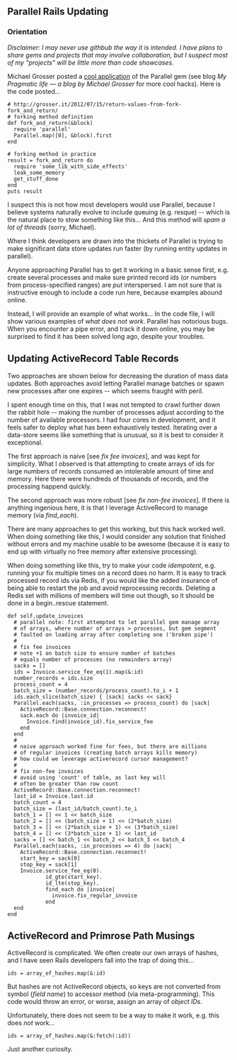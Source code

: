 ## Parallel Rails Updating
### Orientation

*Disclaimer: I may never use githbub the way it is intended. I have plans to share gems and projects that may involve collaboration, but I suspect most of my "projects" will be little more than code showcases.*


Michael Grosser posted a [cool application](http://grosser.it/2012/07/15/return-values-from-fork-fork_and_return/) of the Parallel gem (see blog _My Pragmatic life — a blog by Michael Grosser_ for more cool hacks). Here is the code posted...

    # http://grosser.it/2012/07/15/return-values-from-fork-fork_and_return/
    # forking method definition
    def fork_and_return(&block)
      require 'parallel'
      Parallel.map([0], &block).first
    end

    # forking method in practice
    result = fork_and_return do
      require 'some_lib_with_side_effects'
      leak_some_memory
      get_stuff_done
    end
    puts result

I suspect this is not how most developers would use Parallel, because I believe systems naturally evolve to include queuing (e.g. resque) -- which is the natural place to stow something like this... And this method will _spam a lot of threads_ (sorry, Michael).

Where I think developers are drawn into the thickets of Parallel is trying to make significant data store updates run faster (by running entity updates in parallel).

Anyone approaching Parallel has to get it working in a basic sense first, e.g. create several processes and make sure printed record ids (or numbers from process-specified ranges) are *put* interspersed. I am not sure that is instructive enough to include a code run here, because examples abound online.

Instead, I will provide an example of what works... In the code file, I will show various examples of *what does not work*. Parallel has notorious bugs. When you encounter a pipe error, and track it down online, you may be surprised to find it has been solved long ago, despite your troubles.

## Updating ActiveRecord Table Records

Two approaches are shown below for decreasing the duration of mass data updates. Both approaches avoid letting Parallel manage batches or spawn new processes after one expires -- which seems fraught with peril.

I spent enough time on this, that I was not tempted to crawl further down the rabbit hole -- making the number of processes adjust according to the number of available processors. I had four cores in development, and it feels safer to deploy what has been exhaustively tested. Iterating over a data-store seems like something that is unusual, so it is best to consider it exceptional.

The first approach is naive [see *fix fee invoices*], and was kept for simplicity. What I observed is that attempting to create arrays of ids for large numbers of records consumed an intolerable amount of time and memory. Here there were hundreds of thousands of records, and the processing happend quickly.

The second approach was more robust [see *fix non-fee invoices*]. If there is anything ingenious here, it is that I leverage ActiveRecord to manage memory (via *find_each*).

There are many approaches to get this working, but this hack worked well. When doing something like this, I would consider any solution that finished without errors and my machine usable to be awesome (because it is easy to end up with virtually no free memory after extensive processing).

When doing something like this, try to make your code *idempotent*, e.g. running your fix multiple times on a record does no harm. It is easy to track processed record ids via Redis, if you would like the added insurance of being able to restart the job and avoid reprocessing records. Deleting a Redis set with millions of members will time out though, so it should be done in a begin..rescue statement.


    def self.update_invoices
      # parallel note: first attempted to let parallel gem manage array
      # of arrays, where number of arrays > processes, but gem segment
      # faulted on loading array after completing one ('broken pipe')
      #
      # fix fee invoices
      # note +1 on batch size to ensure number of batches
      # equals number of processes (no remainders array)
      sacks = []
      ids = Invoice.service_fee_eq(1).map(&:id)
      number_records = ids.size
      process_count = 4
      batch_size = (number_records/process_count).to_i + 1
      ids.each_slice(batch_size) { |sack| sacks << sack}
      Parallel.each(sacks, :in_processes => process_count) do |sack| 
        ActiveRecord::Base.connection.reconnect!
        sack.each do |invoice_id|
          Invoice.find(invoice_id).fix_service_fee
        end
      end
      #
      # naive approach worked fine for fees, but there are millions
      # of regular invoices (creating batch arrays kills memory)
      # how could we leverage activerecord cursor management?
      #
      # fix non-fee invoices
      # avoid using 'count' of table, as last key will
      # often be greater than row count
      ActiveRecord::Base.connection.reconnect!
      last_id = Invoice.last.id
      batch_count = 4
      batch_size = (last_id/batch_count).to_i
      batch_1 = [] << 1 << batch_size
      batch_2 = [] << (batch_size + 1) << (2*batch_size)
      batch_3 = [] << (2*batch_size + 1) << (3*batch_size)
      batch_4 = [] << (3*batch_size + 1) << last_id
      sacks = [] << batch_1 << batch_2 << batch_3 << batch_4
      Parallel.each(sacks, :in_processes => 4) do |sack| 
        ActiveRecord::Base.connection.reconnect!
        start_key = sack[0]
        stop_key = sack[1]
        Invoice.service_fee_eq(0).
                id_gte(start_key).
                id_lte(stop_key).
                find_each do |invoice|
                  invoice.fix_regular_invoice
                end
      end
    end


## ActiveRecord and Primrose Path Musings

ActiveRecord is complicated. We often create our own arrays of hashes, and I have seen Rails developers fall into the trap of doing this...

    ids = array_of_hashes.map(&:id)

But hashes are not ActiveRecord objects, so keys are not converted from symbol (*field name*) to accessor method (via meta-programming). This code would throw an error, or worse, assign an array of *object IDs*.

Unfortunately, there does not seem to be a way to make it work, e.g. this does *not* work...

    ids = array_of_hashes.map(&:fetch(:id))

Just another curiosity.

